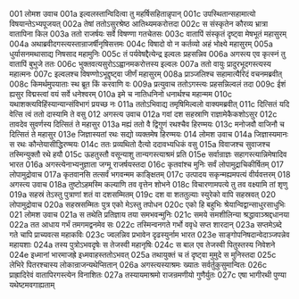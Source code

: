 001	लोमश उवाच
001a	इल्वलस्तान्विदित्वा तु महर्षिसहितान्नृपान्
001c	उपस्थितान्सहामात्यो विषयान्तेऽभ्यपूजयत्
002a	तेषां ततोऽसुरश्रेष्ठ आतिथ्यमकरोत्तदा
002c	स संस्कृतेन कौरव्य भ्रात्रा वातापिना किल
003a	ततो राजर्षयः सर्वे विषण्णा गतचेतसः
003c	वातापिं संस्कृतं दृष्ट्वा मेषभूतं महासुरम्
004a	अथाब्रवीदगस्त्यस्तान्राजर्षीनृषिसत्तमः
004c	विषादो वो न कर्तव्यो अहं भोक्ष्ये महासुरम्
005a	धुर्यासनमथासाद्य निषसाद महामुनिः
005c	तं पर्यवेषद्दैत्येन्द्र इल्वलः प्रहसन्निव
006a	अगस्त्य एव कृत्स्नं तु वातापिं बुभुजे ततः
006c	भुक्तवत्यसुरोऽऽह्वानमकरोत्तस्य इल्वलः
007a	ततो वायुः प्रादुरभूदगस्त्यस्य महात्मनः
007c	इल्वलश्च विषण्णोऽभूद्दृष्ट्वा जीर्णं महासुरम्
008a	प्राञ्जलिश्च सहामात्यैरिदं वचनमब्रवीत्
008c	किमर्थमुपयाताः स्थ ब्रूत किं करवाणि वः
009a	प्रत्युवाच ततोऽगस्त्यः प्रहसन्निल्वलं तदा
009c	ईशं ह्यसुर विद्मस्त्वां वयं सर्वे धनेश्वरम्
010a	इमे च नातिधनिनो धनार्थश्च महान्मम
010c	यथाशक्त्यविहिंस्यान्यान्संविभागं प्रयच्छ नः
011a	ततोऽभिवाद्य तमृषिमिल्वलो वाक्यमब्रवीत्
011c	दित्सितं यदि वेत्सि त्वं ततो दास्यामि ते वसु
012	अगस्त्य उवाच
012a	गवां दश सहस्राणि राज्ञामेकैकशोऽसुर
012c	तावदेव सुवर्णस्य दित्सितं ते महासुर
013a	मह्यं ततो वै द्विगुणं रथश्चैव हिरण्मयः
013c	मनोजवौ वाजिनौ च दित्सितं ते महासुर
013e	जिज्ञास्यतां रथः सद्यो व्यक्तमेष हिरण्मयः
014	लोमश उवाच
014a	जिज्ञास्यमानः स रथः कौन्तेयासीद्धिरण्मयः
014c	ततः प्रव्यथितो दैत्यो ददावभ्यधिकं वसु
015a	विवाजश्च सुवाजश्च तस्मिन्युक्तौ रथे हयौ
015c	ऊहतुस्तौ वसून्याशु तान्यगस्त्याश्रमं प्रति
015e	सर्वान्राज्ञः सहागस्त्यान्निमेषादिव भारत
016a	अगस्त्येनाभ्यनुज्ञाता जग्मू राजर्षयस्तदा
016c	कृतवांश्च मुनिः सर्वं लोपामुद्राचिकीर्षितम्
017	लोपामुद्रोवाच
017a	कृतवानसि तत्सर्वं भगवन्मम काङ्क्षितम्
017c	उत्पादय सकृन्मह्यमपत्यं वीर्यवत्तरम्
018	अगस्त्य उवाच
018a	तुष्टोऽहमस्मि कल्याणि तव वृत्तेन शोभने
018c	विचारणामपत्ये तु तव वक्ष्यामि तां शृणु
019a	सहस्रं तेऽस्तु पुत्राणां शतं वा दशसम्मितम्
019c	दश वा शततुल्याः स्युरेको वापि सहस्रवत्
020	लोपामुद्रोवाच
020a	सहस्रसम्मितः पुत्र एको मेऽस्तु तपोधन
020c	एको हि बहुभिः श्रेयान्विद्वान्साधुरसाधुभिः
021	लोमश उवाच
021a	स तथेति प्रतिज्ञाय तया समभवन्मुनिः
021c	समये समशीलिन्या श्रद्धावाञ्श्रद्दधानया
022a	तत आधाय गर्भं तमगमद्वनमेव सः
022c	तस्मिन्वनगते गर्भो ववृधे सप्त शारदान्
023a	सप्तमेऽब्दे गते चापि प्राच्यवत्स महाकविः
023c	ज्वलन्निव प्रभावेन दृढस्युर्नाम भारत
023e	साङ्गोपनिषदान्वेदाञ्जपन्नेव महायशाः
024a	तस्य पुत्रोऽभवदृषेः स तेजस्वी महानृषिः
024c	स बाल एव तेजस्वी पितुस्तस्य निवेशने
024e	इध्मानां भारमाजह्रे इध्मवाहस्ततोऽभवत्
025a	तथायुक्तं च तं दृष्ट्वा मुमुदे स मुनिस्तदा
025c	लेभिरे पितरश्चास्य लोकान्राजन्यथेप्सितान्
026a	अगस्त्यस्याश्रमः ख्यातः सर्वर्तुकुसुमान्वितः
026c	प्राह्रादिरेवं वातापिरगस्त्येन विनाशितः
027a	तस्यायमाश्रमो राजन्रमणीयो गुणैर्युतः
027c	एषा भागीरथी पुण्या यथेष्टमवगाह्यताम्
